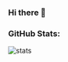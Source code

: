 ### Hi there 👋
### GitHub Stats:

<div markdown="1">
<img align="center" alt="stats" src="https://github-readme-stats.scueroinc.vercel.app/api?username=scueroinc&count_private=true&include_all_commits=true&theme=tokyonight" />  
</div>  

<!--
**ScueroInc/ScueroInc** is a ✨ _special_ ✨ repository because its `README.md` (this file) appears on your GitHub profile.

Here are some ideas to get you started:

- 🔭 I’m currently working on ...
- 🌱 I’m currently learning ...
- 👯 I’m looking to collaborate on ...
- 🤔 I’m looking for help with ...
- 💬 Ask me about ...
- 📫 How to reach me: ...
- 😄 Pronouns: ...
- ⚡ Fun fact: ...
-->
